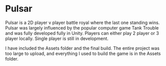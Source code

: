 # Pulsar
Pulsar is a 2D player v player battle royal where the last one standing wins. Pulsar was largely influenced by the popular computer game Tank Trouble and was fully developed fully in Unity. Players can either play 2 player or 3 player locally. Single player is still in development.

I have included the Assets folder and the final build. The entire project was too large to upload, and everything I used to build the game is in the Assets folder.
